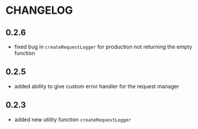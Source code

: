 # CHANGELOG

## 0.2.6

- fixed bug in `createRequestLogger` for production not returning the empty function

## 0.2.5

- added ability to give custom error handler for the request manager

## 0.2.3

- added new utility function `createRequestLogger`
